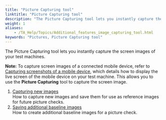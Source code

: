 ```yaml
--- 
title: "Picture Capturing tool"
linktitle: "Picture Capturing tool"
description: "The Picture Capturing tool lets you instantly capture the screen images of your test machines."
weight: 1
aliases: 
    - /TA_Help/Topics/Additional_features_image_capturing_tool.html
keywords: "Pictures, Picture Capturing tool"
---
```


The Picture Capturing tool lets you instantly capture the screen images of your test machines.

**Note:** To capture screen images of a connected mobile device, refer to [Capturing screenshots of a mobile device](/TA_Help/Topics/ug_capturing_mobile_screenshot.html), which details how to display the live screen of the mobile device on your test machine. This allows you to use the **Picture Capturing** tool to capture the screen image.

1.  [Capturing new images](/TA_Help/Topics/Additional_features_image_capturing_tool_capturing_saving.html)  
How to capture new images and save them for use as reference images for future picture checks.
2.  [Saving additional baseline images](/TA_Help/Topics/Additional_features_image_capturing_add_new_baseline.html)  
How to create additional baseline images for a picture check.


